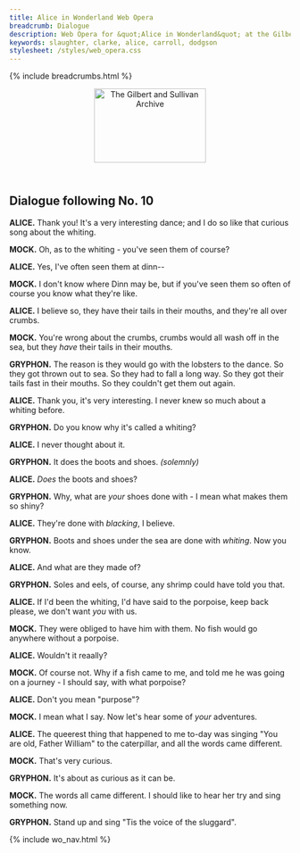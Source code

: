 ```yaml
---
title: Alice in Wonderland Web Opera
breadcrumb: Dialogue
description: Web Opera for &quot;Alice in Wonderland&quot; at the Gilbert and Sullivan Archive
keywords: slaughter, clarke, alice, carroll, dodgson
stylesheet: /styles/web_opera.css
---
```


{% include breadcrumbs.html %}
<header>
    <a href="../../index.html"><img src="https://gsarchive.net/layout/images/logo3sm.jpg" alt="The Gilbert and Sullivan Archive" width="200" height="133" border="0"></a>
    <div class=titlecard style="background-color: #ffffcc; background-image: url(../graphics/title.gif)" title="Alice in Wonderland"></div>
</header>

## Dialogue following No. 10


**ALICE.** Thank you! It's a very interesting dance; and I do so like that curious song about the whiting.

**MOCK.** Oh, as to the whiting - you've seen them of course?

**ALICE.** Yes, I've often seen them at dinn--

**MOCK.** I don't know where Dinn may be, but if you've seen them so often of course you know what they're like.

**ALICE.** I believe so, they have their tails in their mouths, and they're all over crumbs.

**MOCK.** You're wrong about the crumbs, crumbs would all wash off in the sea, but they *have* their tails in their mouths.

**GRYPHON.** The reason is they would go with the lobsters to the dance. So they got
thrown out to sea. So they had to fall a long way. So they got their tails fast
in their mouths. So they couldn't get them out again.

**ALICE.** Thank you, it's very interesting. I never knew so much about a whiting before.

**GRYPHON.** Do you know why it's called a whiting?

**ALICE.** I never thought about it.

**GRYPHON.** It does the boots and shoes. *(solemnly)*

**ALICE.** *Does* the boots and shoes?

**GRYPHON.** Why, what are *your* shoes done with - I mean what makes them so shiny?

**ALICE.** They're done with *blacking*, I believe.

**GRYPHON.** Boots and shoes under the sea are done with *whiting*. Now you know.

**ALICE.** And what are they made of?

**GRYPHON.** Soles and eels, of course, any shrimp could have told you that.

**ALICE.** If I'd been the whiting, I'd have said to the porpoise, keep back please, we don't want *you* with us.

**MOCK.** They were obliged to have him with them. No fish would go anywhere without a porpoise.

**ALICE.** Wouldn't it reaally?

**MOCK.** Of course not. Why if a fish came to me, and told me he was going on a
journey - I should say, with what porpoise?

**ALICE.** Don't you mean "purpose"?

**MOCK.** I mean what I say. Now let's hear some of *your* adventures.

**ALICE.** The queerest thing that happened to me to-day was singing "You are old,
Father William" to the caterpillar, and all the words came different.

**MOCK.** That's very curious.

**GRYPHON.** It's about as curious as it can be.

**MOCK.** The words all came different. I should like to hear her try and sing something now.

**GRYPHON.** Stand up and sing "Tis the voice of the sluggard".

{% include wo_nav.html %}
